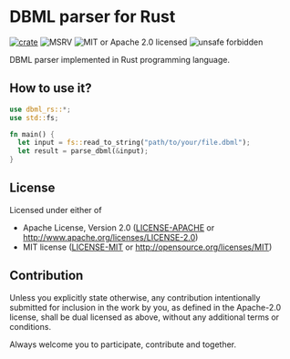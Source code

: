 # DBML parser for Rust

[![crate](https://img.shields.io/crates/v/dbml-rs.svg)](https://crates.io/crates/dbml-rs)
![MSRV](https://img.shields.io/badge/rustc-1.61+-ab6000.svg)
![MIT or Apache 2.0 licensed](https://img.shields.io/crates/l/dbml-rs.svg)
![unsafe forbidden](https://img.shields.io/badge/unsafe-forbidden-success.svg)

DBML parser implemented in Rust programming language.

## How to use it?

```rust
use dbml_rs::*;
use std::fs;

fn main() {
  let input = fs::read_to_string("path/to/your/file.dbml");
  let result = parse_dbml(&input);
}
```

## License

Licensed under either of

- Apache License, Version 2.0
  ([LICENSE-APACHE](LICENSE-APACHE) or <http://www.apache.org/licenses/LICENSE-2.0>)
- MIT license
  ([LICENSE-MIT](LICENSE-MIT) or <http://opensource.org/licenses/MIT>)

## Contribution

Unless you explicitly state otherwise, any contribution intentionally submitted
for inclusion in the work by you, as defined in the Apache-2.0 license, shall be
dual licensed as above, without any additional terms or conditions.

Always welcome you to participate, contribute and together.
